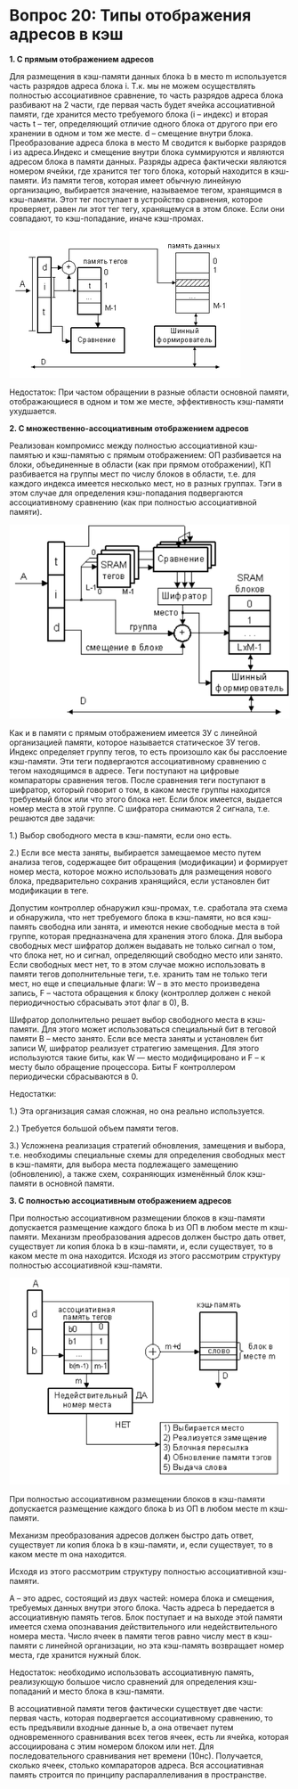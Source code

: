 # Вопрос 20: Типы отображения адресов в кэш

**1. С прямым отображением адресов**

Для размещения в кэш-памяти данных блока b в место m используется часть разрядов адреса блока i. Т.к. мы не можем осуществлять полностью ассоциативное сравнение, то часть разрядов адреса блока разбивают на 2 части, где первая часть будет ячейка ассоциативной памяти, где хранится место требуемого блока (i – индекс) и вторая часть t – тег, определяющий отличие одного блока от другого при его хранении в одном и том же месте. d – смещение внутри блока. Преобразование адреса блока в место М сводится к выборке разрядов i из адреса.Индекс и смещение внутри блока суммируются и являются адресом блока в памяти данных. Разряды адреса фактически являются номером ячейки, где хранится тег того блока, который находится в кэш-памяти. Из памяти тегов, которая имеет обычную линейную организацию, выбирается значение, называемое тегом, хранящимся в кэш-памяти. Этот тег поступает в устройство сравнения, которое проверяет, равен ли этот тег тегу, хранящемуся в этом блоке. Если они совпадают, то кэш-попадание, иначе кэш-промах.

![прямое](/resources/imgs/t20_1.PNG)

Недостаток: При частом обращении в разные области основной памяти, отображающиеся в одном и том же месте, эффективность кэш-памяти ухудшается.

**2. С множественно-ассоциативным отображением адресов**

Реализован компромисс между полностью ассоциативной кэш-памятью и кэш-памятью с прямым отображением: ОП разбивается на блоки, объединенные в области (как при прямом отображении), КП разбивается на группы мест по числу блоков в области, т.е. для каждого индекса имеется несколько мест, но в разных группах. Тэги в этом случае для определения кэш-попадания подвергаются ассоциативному сравнению (как при полностью ассоциативной памяти).

![множественно-ассоциативное](/resources/imgs/t20_2.PNG)

Как и в памяти с прямым отображением имеется ЗУ с линейной организацией памяти, которое называется статическое ЗУ тегов. Индекс определяет группу тегов, то есть произошло как бы расслоение кэш-памяти. Эти теги подвергаются ассоциативному сравнению с тегом находящимся в адресе. Теги поступают на цифровые компараторы сравнения тегов. После сравнения теги поступают в шифратор, который говорит о том, в каком месте группы находится требуемый блок или что этого блока нет. Если блок имеется, выдается номер места в этой группе. С шифратора снимаются 2 сигнала, т.е. решаются две задачи:

 1.) Выбор свободного места в кэш-памяти, если оно есть.

 2.) Если все места заняты, выбирается замещаемое место путем анализа тегов, содержащее бит обращения (модификации) и формирует номер места, которое можно использовать для размещения нового блока, предварительно сохранив хранящийся, если установлен бит модификации в теге.

Допустим контроллер обнаружил кэш-промах, т.е. сработала эта схема и обнаружила, что нет требуемого блока в кэш-памяти, но вся кэш-память свободна или занята, и имеются некие свободные места в той группе, которая предназначена для хранения этого блока. Для выбора свободных мест шифратор должен выдавать не только сигнал о том, что блока нет, но и сигнал, определяющий свободно место или занято. Если свободных мест нет, то в этом случае можно использовать в памяти тегов дополнительные теги, т.е. хранить там не только теги мест, но еще и специальные флаги: W – в это место произведена запись, F – частота обращения к блоку (контроллер должен с некой периодичностью сбрасывать этот флаг в 0), B.

Шифратор дополнительно решает выбор свободного места в кэш-памяти. Для этого может использоваться специальный бит в теговой памяти В – место занято. Если все места заняты и установлен бит записи W, шифратор реализует стратегию замещения. Для этого используются такие биты, как W — место модифицировано и F – к месту было обращение процессора. Биты F контроллером периодически сбрасываются в 0.

Недостатки:

 1.) Эта организация самая сложная, но она реально используется.

 2.) Требуется большой объем памяти тегов.

 3.) Усложнена реализация стратегий обновления, замещения и выбора, т.е. необходимы специальные схемы для определения свободных мест в кэш-памяти, для выбора места подлежащего замещению (обновлению), а также схем, сохраняющих изменённый блок кэш-памяти в основной памяти.


**3. С полностью ассоциативным отображением адресов**

При полностью ассоциативном размещении блоков в кэш-памяти допускается размещение каждого блока b из ОП в любом месте m кэш-памяти. Механизм преобразования адресов должен быстро дать ответ, существует ли копия блока b в кэш-памяти, и, если существует, то в каком месте m она находится.
Исходя из этого рассмотрим структуру полностью ассоциативной кэш-памяти.

![полностью ассоциативно](/resources/imgs/t20_3.PNG)

При полностью ассоциативном размещении блоков в кэш-памяти допускается размещение каждого блока b из ОП в любом месте m кэш-памяти.

Механизм преобразования адресов должен быстро дать ответ, существует ли копия блока b в кэш-памяти, и, если существует, то в каком месте m она находится.

Исходя из этого рассмотрим структуру полностью ассоциативной кэш-памяти.

А – это адрес, состоящий из двух частей: номера блока и смещения, требуемых данных внутри этого блока. Часть адреса b передается в ассоциативную память тегов. Блок поступает и на выходе этой памяти имеется схема опознавания действительного или недействительного номера места. Число ячеек в памяти тегов равно числу мест в кэш-памяти с линейной организации, но эта кэш-память возвращает номер места, где хранится нужный блок.

Недостаток: необходимо использовать ассоциативную память, реализующую большое число сравнений для определения кэш-попаданий и место блока в кэш-памяти.

В ассоциативной памяти тегов фактически существует две части: первая часть, которая подвергается ассоциативному сравнению, то есть предъявили входные данные b, а она отвечает путем одновременного сравнивания всех тегов ячеек, есть ли ячейка, которая ассоциирована с этим номером блоком или нет. Для последовательного сравнивания нет времени (10нс). Получается, сколько ячеек, столько компараторов адреса. Вся ассоциативная память строится по принципу распараллеливания в пространстве.

